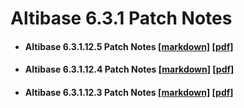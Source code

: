 # Altibase 6.3.1 Patch Notes

- #### Altibase 6.3.1.12.5 Patch Notes [[markdown]](https://github.com/ALTIBASE/Documents/blob/master/PatchNotes/Altibase_6.3.1/kor/Altibase_6_3_1_12_5_Patch_Notes.md) [[pdf]](https://github.com/ALTIBASE/Documents/blob/master/PatchNotes/Altibase_6.3.1/kor/Altibase_6_3_1_12_5_Patch_Notes.pdf)

- #### Altibase 6.3.1.12.4 Patch Notes [[markdown]](https://github.com/ALTIBASE/Documents/blob/master/PatchNotes/Altibase_6.3.1/kor/Altibase_6_3_1_12_4_Patch_Notes.md) [[pdf]](https://github.com/ALTIBASE/Documents/blob/master/PatchNotes/Altibase_6.3.1/kor/Altibase_6_3_1_12_4_Patch_Notes.pdf)

- #### Altibase 6.3.1.12.3 Patch Notes [[markdown]](https://github.com/ALTIBASE/Documents/blob/master/PatchNotes/Altibase_6.3.1/kor/Altibase_6_3_1_12_3_Patch_Notes.md) [[pdf]](https://github.com/ALTIBASE/Documents/blob/master/PatchNotes/Altibase_6.3.1/kor/Altibase_6_3_1_12_3_Patch_Notes.pdf)

